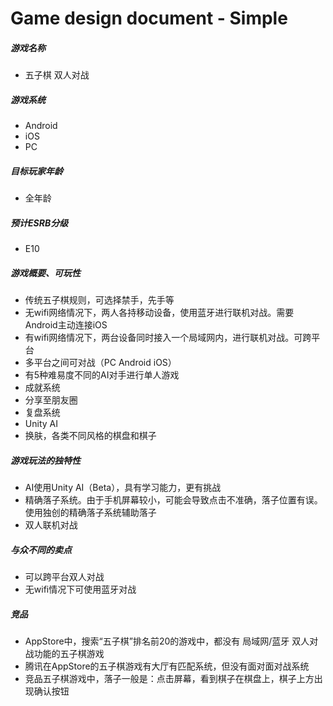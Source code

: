 # Game design document - Simple
##### 游戏名称
- 五子棋 双人对战
##### 游戏系统
- Android
- iOS
- PC
##### 目标玩家年龄
- 全年龄
##### 预计ESRB分级
- E10
##### 游戏概要、可玩性
- 传统五子棋规则，可选择禁手，先手等
- 无wifi网络情况下，两人各持移动设备，使用蓝牙进行联机对战。需要Android主动连接iOS
- 有wifi网络情况下，两台设备同时接入一个局域网内，进行联机对战。可跨平台
- 多平台之间可对战（PC Android iOS）
- 有5种难易度不同的AI对手进行单人游戏
- 成就系统
- 分享至朋友圈
- 复盘系统
- Unity AI
- 换肤，各类不同风格的棋盘和棋子
##### 游戏玩法的独特性
- AI使用Unity AI（Beta），具有学习能力，更有挑战
- 精确落子系统。由于手机屏幕较小，可能会导致点击不准确，落子位置有误。使用独创的精确落子系统辅助落子
- 双人联机对战
##### 与众不同的卖点
- 可以跨平台双人对战
- 无wifi情况下可使用蓝牙对战
##### 竞品
- AppStore中，搜索“五子棋”排名前20的游戏中，都没有 局域网/蓝牙 双人对战功能的五子棋游戏
- 腾讯在AppStore的五子棋游戏有大厅有匹配系统，但没有面对面对战系统
- 竞品五子棋游戏中，落子一般是：点击屏幕，看到棋子在棋盘上，棋子上方出现确认按钮